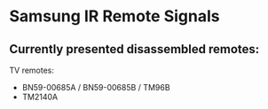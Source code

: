 # Samsung IR Remote Signals

Currently presented disassembled remotes:
-----------------------------------------

TV remotes:
* BN59-00685A / BN59-00685B / TM96B
* TM2140A
